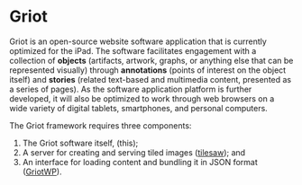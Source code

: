 # Griot

Griot is an open-source website software application that is currently optimized for the iPad. The software facilitates engagement with a collection of **objects** (artifacts, artwork, graphs, or anything else that can be represented visually) through **annotations** (points of interest on the object itself) and **stories** (related text-based and multimedia content, presented as a series of pages). As the software application platform is further developed, it will also be optimized to work through web browsers on a wide variety of digital tablets, smartphones, and personal computers.

The Griot framework requires three components:

1. The Griot software itself, (this);
2. A server for creating and serving tiled images ([tilesaw][]); and
3. An interface  for loading content and bundling it in JSON format
   ([GriotWP][]).

[tilesaw]: https://github.com/artsmia/tilesaw
[GriotWP]: https://github.com/artsmia/GriotWP
